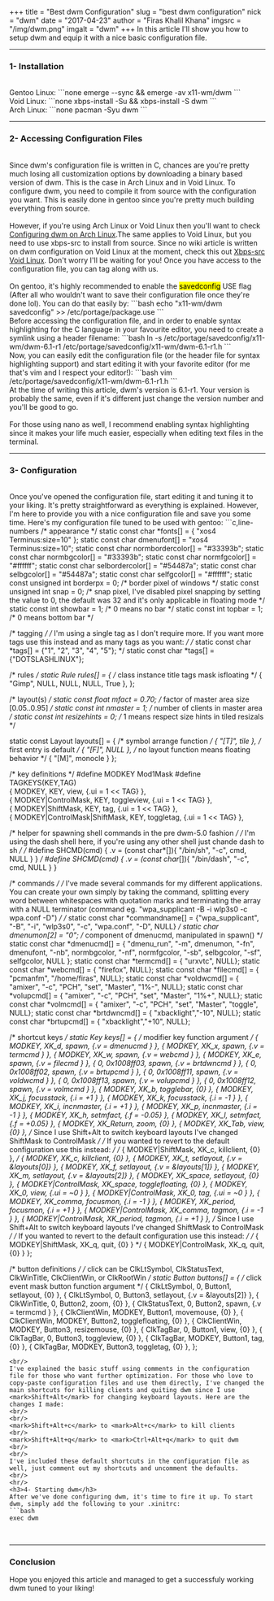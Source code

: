 +++
title = "Best dwm Configuration"
slug = "best dwm configuration"
nick = "dwm"
date = "2017-04-23"
author = "Firas Khalil Khana"
imgsrc = "/img/dwm.png"
imgalt = "dwm"
+++
In this article I'll show you how to setup dwm and equip it with a nice basic configuration file.
<br/>
<hr/>
<h3>1- Installation</h3>
<br/>
Gentoo Linux:
```none
emerge --sync && emerge -av x11-wm/dwm
```
<br/>
Void Linux:
```none
xbps-install -Su && xbps-install -S dwm
```
<br/>
Arch Linux:
```none
pacman -Syu dwm
```
<hr/>
<h3>2- Accessing Configuration Files</h3>
<br/>
Since dwm's configuration file is written in C, chances are you're pretty much losing all customization options by downloading a binary based version of dwm. This is the case in Arch Linux and in Void Linux. To configure dwm, you need to compile it from source with the configuration you want. This is easily done in gentoo since you're pretty much building everything from source.
<br/>
<br/>
However, if you're using Arch Linux or Void Linux then you'll want to check <a href="https://wiki.archlinux.org/index.php/dwm#Configuration">Configuring dwm on Arch Linux</a>.The same applies to Void Linux, but you need to use xbps-src to install from source. Since no wiki article is written on dwm configuration on Void Linux at the moment, check this out <a href="https://wiki.voidlinux.eu/Xbps-src">Xbps-src Void Linux</a>. Don't worry I'll be waiting for you! Once you have access to the configuration file, you can tag along with us.
<br/>
<br/>
On gentoo, it's highly recommended to enable the <mark>savedconfig</mark> USE flag (After all who wouldn't want to save their configuration file once they're done lol). You can do that easily by:
```bash
echo "x11-wm/dwm savedconfig" >> /etc/portage/package.use
```
<br/>
Before accessing the configuration file, and in order to enable syntax highlighting for the C language in your favourite editor, you need to create a symlink using a header filename:
```bash
ln -s /etc/portage/savedconfig/x11-wm/dwm-6.1-r1 /etc/portage/savedconfig/x11-wm/dwm-6.1-r1.h
```
<br/>
Now, you can easily edit the configuration file (or the header file for syntax highlighting support) and start editing it with your favorite editor (for me that's vim and I respect your editor!):
```bash
vim /etc/portage/savedconfig/x11-wm/dwm-6.1-r1.h
```
<br/>
At the time of writing this article, dwm's version is 6.1-r1. Your version is probably the same, even if it's different just change the version number and you'll be good to go.
<br/>
<br/>
For those using nano as well, I recommend enabling syntax highlighting since it makes your life much easier, especially when editing text files in the terminal.
<hr/>
<h3>3- Configuration</h3>
<br/>
Once you've opened the configuration file, start editing it and tuning it to your liking. It's pretty straightforward as everything is explained. However, I'm here to provide you with a nice configuration file and save you some time. Here's my configuration file tuned to be used with gentoo:
```c,line-numbers
/* appearance */
static const char *fonts[] = {
	"xos4 Terminus:size=10"
};
static const char dmenufont[]       = "xos4 Terminus:size=10";
static const char normbordercolor[] = "#33393b";
static const char normbgcolor[]     = "#33393b";
static const char normfgcolor[]     = "#ffffff";
static const char selbordercolor[]  = "#54487a";
static const char selbgcolor[]      = "#54487a";
static const char selfgcolor[]      = "#ffffff";
static const unsigned int borderpx  = 0;        /* border pixel of windows */
static const unsigned int snap      = 0;       /* snap pixel, I've disabled pixel snapping by setting the value to 0, the default was 32 and it's only applicable in floating mode */
static const int showbar            = 1;        /* 0 means no bar */
static const int topbar             = 1;        /* 0 means bottom bar */

/* tagging */
/* I'm using a single tag as I don't require more. If you want more tags use this instead and as many tags as you want: */
/* static const char *tags[] = {"1", "2", "3", "4", "5"}; */
static const char *tags[] = {"DOTSLASHLINUX"};

/* rules */
static Rule rules[] = {
    /* class                instance        title       tags mask     isfloating */
    { "Gimp",                 NULL,       NULL,       NULL,            True },
};

/* layout(s) */
static const float mfact     = 0.70; /* factor of master area size [0.05..0.95] */
static const int nmaster     = 1;    /* number of clients in master area */
static const int resizehints = 0;    /* 1 means respect size hints in tiled resizals */

static const Layout layouts[] = {
	/* symbol     arrange function */
	{ "[T]",      tile },    /* first entry is default */
	{ "[F]",      NULL },    /* no layout function means floating behavior */
	{ "[M]",      monocle }
};

/* key definitions */
#define MODKEY Mod1Mask
#define TAGKEYS(KEY,TAG) \
	{ MODKEY,                       KEY,      view,           {.ui = 1 << TAG} }, \
	{ MODKEY|ControlMask,           KEY,      toggleview,     {.ui = 1 << TAG} }, \
	{ MODKEY|ShiftMask,             KEY,      tag,            {.ui = 1 << TAG} }, \
	{ MODKEY|ControlMask|ShiftMask, KEY,      toggletag,      {.ui = 1 << TAG} },

/* helper for spawning shell commands in the pre dwm-5.0 fashion */
/* I'm using the dash shell here, if you're using any other shell just chande dash to sh */
/* #define SHCMD(cmd) { .v = (const char*[]){ "/bin/sh", "-c", cmd, NULL } } */
#define SHCMD(cmd) { .v = (const char*[]){ "/bin/dash", "-c", cmd, NULL } }

/* commands */
/* I've made several commands for my different applications. You can create your own simply by
taking the command, splitting every word between whitespaces with quotation marks and terminating
the array with a NULL terminator (command eg. "wpa_supplicant -B -i wlp3s0 -c wpa.conf -D") */
/* static const char *commandname[] = {"wpa_supplicant", "-B", "-i", "wlp3s0", "-c", "wpa.conf", "-D", NULL} */
static char dmenumon[2] = "0"; /* component of dmenucmd, manipulated in spawn() */
static const char *dmenucmd[] = { "dmenu_run", "-m", dmenumon, "-fn", dmenufont, "-nb", normbgcolor, "-nf", normfgcolor, "-sb", selbgcolor, "-sf", selfgcolor, NULL };
static const char *termcmd[]  = { "urxvtc", NULL};
static const char *webcmd[]  = { "firefox", NULL};
static const char *filecmd[]  = { "pcmanfm", "/home/firas", NULL};
static const char *voldwcmd[]  = { "amixer", "-c", "PCH", "set", "Master", "1%-", NULL};
static const char *volupcmd[]  = { "amixer", "-c", "PCH", "set", "Master", "1%+", NULL};
static const char *volmcmd[]  = { "amixer", "-c", "PCH", "set", "Master", "toggle", NULL};
static const char *brtdwncmd[]  = { "xbacklight","-10", NULL};
static const char *brtupcmd[]  = { "xbacklight","+10", NULL};

/* shortcut keys */
static Key keys[] = {
	/* modifier                     key             function        argument */
	{ MODKEY,                       XK_d,           spawn,          {.v = dmenucmd } },
	{ MODKEY,                       XK_x, 	        spawn,          {.v = termcmd } },
	{ MODKEY,                       XK_w,           spawn,          {.v = webcmd } },
    { MODKEY,                       XK_e,	        spawn,          {.v = filecmd } },
    { 0,                            0x1008ff03,     spawn,          {.v = brtdwncmd } },
    { 0,                            0x1008ff02,     spawn,          {.v = brtupcmd } },
    { 0,                            0x1008ff11,	    spawn,          {.v = voldwcmd } },
    { 0,             	        	0x1008ff13,	   	spawn,          {.v = volupcmd } },
    { 0,                            0x1008ff12,	    spawn,          {.v = volmcmd } },
	{ MODKEY,                       XK_b,           togglebar,      {0} },
	{ MODKEY,                       XK_j,           focusstack,     {.i = +1 } },
	{ MODKEY,                       XK_k,           focusstack,     {.i = -1 } },
	{ MODKEY,                       XK_i,           incnmaster,     {.i = +1 } },
	{ MODKEY,                       XK_p,           incnmaster,     {.i = -1 } },
	{ MODKEY,                       XK_h,           setmfact,       {.f = -0.05} },
	{ MODKEY,                       XK_l,           setmfact,       {.f = +0.05} },
	{ MODKEY,                       XK_Return,      zoom,           {0} },
	{ MODKEY,                       XK_Tab,         view,           {0} },
	/* Since I use Shift+Alt to switch keyboard layouts I've changed ShiftMask to ControlMask */
	/* If you wanted to revert to the default configuration use this instead: */
	/* { MODKEY|ShiftMask,          XK_c,           killclient,     {0} }, */
	{ MODKEY,           			XK_c,           killclient,     {0} },
	{ MODKEY,                       XK_t,           setlayout,      {.v = &layouts[0]} },
	{ MODKEY,                       XK_f,           setlayout,      {.v = &layouts[1]} },
	{ MODKEY,                       XK_m,           setlayout,      {.v = &layouts[2]} },
	{ MODKEY,                       XK_space,       setlayout,      {0} },
	{ MODKEY|ControlMask,           XK_space,       togglefloating, {0} },
	{ MODKEY,                       XK_0,           view,           {.ui = ~0 } },
	{ MODKEY|ControlMask,           XK_0,           tag,            {.ui = ~0 } },
	{ MODKEY,                       XK_comma,       focusmon,       {.i = -1 } },
	{ MODKEY,                       XK_period,      focusmon,       {.i = +1 } },
	{ MODKEY|ControlMask,           XK_comma,       tagmon,         {.i = -1 } },
	{ MODKEY|ControlMask,           XK_period,      tagmon,         {.i = +1 } },
	/* Since I use Shift+Alt to switch keyboard layouts I've changed ShiftMask to ControlMask */
	/* If you wanted to revert to the default configuration use this instead: */
	/* { MODKEY|ShiftMask,          XK_q,           quit,           {0} } */
	{ MODKEY|ControlMask,           XK_q,           quit,           {0} }
};

/* button definitions */
/* click can be ClkLtSymbol, ClkStatusText, ClkWinTitle, ClkClientWin, or ClkRootWin */
static Button buttons[] = {
	/* click                event mask      button          function        argument */
	{ ClkLtSymbol,          0,              Button1,        setlayout,      {0} },
	{ ClkLtSymbol,          0,              Button3,        setlayout,      {.v = &layouts[2]} },
	{ ClkWinTitle,          0,              Button2,        zoom,           {0} },
	{ ClkStatusText,        0,              Button2,        spawn,          {.v = termcmd } },
	{ ClkClientWin,         MODKEY,         Button1,        movemouse,      {0} },
	{ ClkClientWin,         MODKEY,         Button2,        togglefloating, {0} },
	{ ClkClientWin,         MODKEY,         Button3,        resizemouse,    {0} },
	{ ClkTagBar,            0,              Button1,        view,           {0} },
	{ ClkTagBar,            0,              Button3,        toggleview,     {0} },
	{ ClkTagBar,            MODKEY,         Button1,        tag,            {0} },
	{ ClkTagBar,            MODKEY,         Button3,        toggletag,      {0} },
};
```
<br/>
I've explained the basic stuff using comments in the configuration file for those who want further optimization. For those who love to copy-paste configuration files and use them directly, I've changed the main shortcuts for killing clients and quiting dwm since I use <mark>Shift+Alt</mark> for changing keyboard layouts. Here are the changes I made:
<br/>
<br/>
<mark>Shift+Alt+c</mark> to <mark>Alt+c</mark> to kill clients
<br/>
<mark>Shift+Alt+q</mark> to <mark>Ctrl+Alt+q</mark> to quit dwm
<br/>
<br/>
I've included these default shortcuts in the configuration file as well, just comment out my shortcuts and uncomment the defaults.
<br/>
<hr/>
<h3>4- Starting dwm</h3>
After we've done configuring dwm, it's time to fire it up. To start dwm, simply add the following to your .xinitrc:
```bash
exec dwm
```
<br/>
<hr/>
<h3>Conclusion</h3>
Hope you enjoyed this article and managed to get a successfuly working dwm tuned to your liking!
